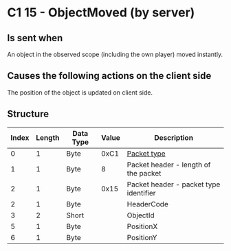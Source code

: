 # C1 15 - ObjectMoved (by server)

## Is sent when

An object in the observed scope (including the own player) moved instantly.

## Causes the following actions on the client side

The position of the object is updated on client side.

## Structure

| Index | Length | Data Type | Value | Description |
|-------|--------|-----------|-------|-------------|
| 0 | 1 |   Byte   | 0xC1  | [Packet type](PacketTypes.md) |
| 1 | 1 |    Byte   |   8   | Packet header - length of the packet |
| 2 | 1 |    Byte   | 0x15  | Packet header - packet type identifier |
| 2 | 1 | Byte |  | HeaderCode |
| 3 | 2 | Short |  | ObjectId |
| 5 | 1 | Byte |  | PositionX |
| 6 | 1 | Byte |  | PositionY |